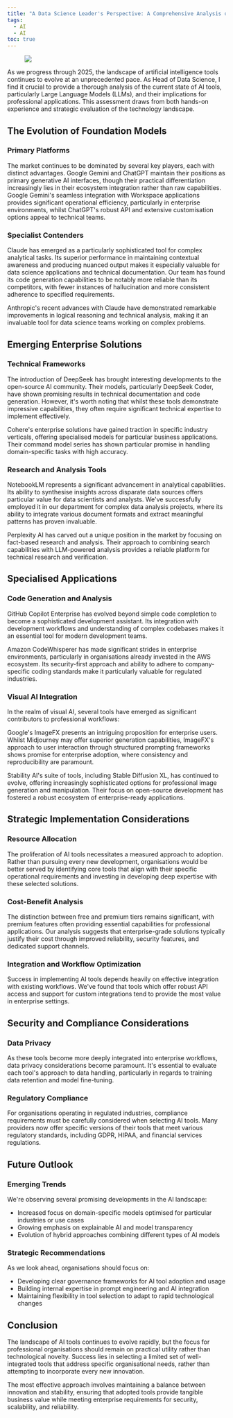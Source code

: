 ```yaml
---
title: "A Data Science Leader's Perspective: A Comprehensive Analysis of Contemporary AI Tools"
tags:
  - AI
  - AI
toc: true
---
```


<figure>
	<a href="https://media.licdn.com/dms/image/v2/D5612AQGfAgbi_9JjBg/article-cover_image-shrink_720_1280/article-cover_image-shrink_720_1280/0/1738055368873?e=1746057600&v=beta&t=jnZDb4galkseYYd9HFVhI9tHYPrzSLme_YbTqupq7mo"><img src="https://cdn.builtin.com/cdn-cgi/image/f=auto,fit=cover,w=1200,h=635,q=80/https://builtin.com/sites/www.builtin.com/files/2022-06/tech-ai-tools.png"></a>
</figure>

As we progress through 2025, the landscape of artificial intelligence tools continues to evolve at an unprecedented pace. As Head of Data Science, I find it crucial to provide a thorough analysis of the current state of AI tools, particularly Large Language Models (LLMs), and their implications for professional applications. This assessment draws from both hands-on experience and strategic evaluation of the technology landscape.


## The Evolution of Foundation Models

### Primary Platforms

The market continues to be dominated by several key players, each with distinct advantages. Google Gemini and ChatGPT maintain their positions as primary generative AI interfaces, though their practical differentiation increasingly lies in their ecosystem integration rather than raw capabilities. Google Gemini's seamless integration with Workspace applications provides significant operational efficiency, particularly in enterprise environments, whilst ChatGPT's robust API and extensive customisation options appeal to technical teams.

### Specialist Contenders

Claude has emerged as a particularly sophisticated tool for complex analytical tasks. Its superior performance in maintaining contextual awareness and producing nuanced output makes it especially valuable for data science applications and technical documentation. Our team has found its code generation capabilities to be notably more reliable than its competitors, with fewer instances of hallucination and more consistent adherence to specified requirements.

Anthropic's recent advances with Claude have demonstrated remarkable improvements in logical reasoning and technical analysis, making it an invaluable tool for data science teams working on complex problems.

## Emerging Enterprise Solutions

### Technical Frameworks

The introduction of DeepSeek has brought interesting developments to the open-source AI community. Their models, particularly DeepSeek Coder, have shown promising results in technical documentation and code generation. However, it's worth noting that whilst these tools demonstrate impressive capabilities, they often require significant technical expertise to implement effectively.

Cohere's enterprise solutions have gained traction in specific industry verticals, offering specialised models for particular business applications. Their command model series has shown particular promise in handling domain-specific tasks with high accuracy.

### Research and Analysis Tools

NotebookLM represents a significant advancement in analytical capabilities. Its ability to synthesise insights across disparate data sources offers particular value for data scientists and analysts. We've successfully employed it in our department for complex data analysis projects, where its ability to integrate various document formats and extract meaningful patterns has proven invaluable.

Perplexity AI has carved out a unique position in the market by focusing on fact-based research and analysis. Their approach to combining search capabilities with LLM-powered analysis provides a reliable platform for technical research and verification.

## Specialised Applications

### Code Generation and Analysis

GitHub Copilot Enterprise has evolved beyond simple code completion to become a sophisticated development assistant. Its integration with development workflows and understanding of complex codebases makes it an essential tool for modern development teams.

Amazon CodeWhisperer has made significant strides in enterprise environments, particularly in organisations already invested in the AWS ecosystem. Its security-first approach and ability to adhere to company-specific coding standards make it particularly valuable for regulated industries.

### Visual AI Integration

In the realm of visual AI, several tools have emerged as significant contributors to professional workflows:

Google's ImageFX presents an intriguing proposition for enterprise users. Whilst Midjourney may offer superior generation capabilities, ImageFX's approach to user interaction through structured prompting frameworks shows promise for enterprise adoption, where consistency and reproducibility are paramount.

Stability AI's suite of tools, including Stable Diffusion XL, has continued to evolve, offering increasingly sophisticated options for professional image generation and manipulation. Their focus on open-source development has fostered a robust ecosystem of enterprise-ready applications.

## Strategic Implementation Considerations

### Resource Allocation

The proliferation of AI tools necessitates a measured approach to adoption. Rather than pursuing every new development, organisations would be better served by identifying core tools that align with their specific operational requirements and investing in developing deep expertise with these selected solutions.

### Cost-Benefit Analysis

The distinction between free and premium tiers remains significant, with premium features often providing essential capabilities for professional applications. Our analysis suggests that enterprise-grade solutions typically justify their cost through improved reliability, security features, and dedicated support channels.

### Integration and Workflow Optimization

Success in implementing AI tools depends heavily on effective integration with existing workflows. We've found that tools which offer robust API access and support for custom integrations tend to provide the most value in enterprise settings.

## Security and Compliance Considerations

### Data Privacy

As these tools become more deeply integrated into enterprise workflows, data privacy considerations become paramount. It's essential to evaluate each tool's approach to data handling, particularly in regards to training data retention and model fine-tuning.

### Regulatory Compliance

For organisations operating in regulated industries, compliance requirements must be carefully considered when selecting AI tools. Many providers now offer specific versions of their tools that meet various regulatory standards, including GDPR, HIPAA, and financial services regulations.

## Future Outlook

### Emerging Trends

We're observing several promising developments in the AI landscape:
- Increased focus on domain-specific models optimised for particular industries or use cases
- Growing emphasis on explainable AI and model transparency
- Evolution of hybrid approaches combining different types of AI models

### Strategic Recommendations

As we look ahead, organisations should focus on:
- Developing clear governance frameworks for AI tool adoption and usage
- Building internal expertise in prompt engineering and AI integration
- Maintaining flexibility in tool selection to adapt to rapid technological changes

## Conclusion

The landscape of AI tools continues to evolve rapidly, but the focus for professional organisations should remain on practical utility rather than technological novelty. Success lies in selecting a limited set of well-integrated tools that address specific organisational needs, rather than attempting to incorporate every new innovation.

The most effective approach involves maintaining a balance between innovation and stability, ensuring that adopted tools provide tangible business value while meeting enterprise requirements for security, scalability, and reliability.